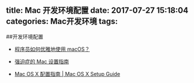 title: Mac 开发环境配置
date: 2017-07-27 15:18:04
categories: Mac开发环境
tags:
---

##开发环境配置
* [程序员如何优雅地使用 macOS？](https://www.zhihu.com/question/20873070)

* [强迫症的 Mac 设置指南](https://github.com/macdao/ocds-guide-to-setting-up-mac)

* [Mac OS X 配置指南 | Mac OS X Setup Guide](https://mac-setup.wildflame.org/Others.html)
